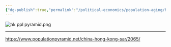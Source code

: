 ```yaml
---
{"dg-publish":true,"permalink":"/political-economics/population-aging/hong-kong/","dgPassFrontmatter":true}
---
```



![hk ppl pyramid.png](/img/user/Pictures%20and%20Photos/Pics/hk%20ppl%20pyramid.png)


---
https://www.populationpyramid.net/china-hong-kong-sar/2065/